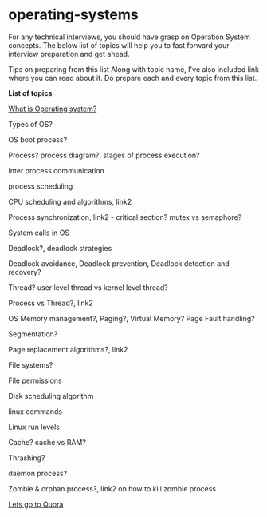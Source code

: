 # operating-systems

For any technical interviews, you should have grasp on Operation System concepts. The below list of topics will help you to fast forward your interview preparation and get ahead.

Tips on preparing from this list
Along with topic name, I've also included link where you can read about it. Do prepare each and every topic from this list.

**List of topics**

[What is Operating system?](https://www.tutorialspoint.com/operating_system/os_overview.htm)

Types of OS?

OS boot process?

Process? process diagram?, stages of process execution?

Inter process communication

process scheduling

CPU scheduling and algorithms, link2

Process synchronization, link2 - critical section? mutex vs semaphore?

System calls in OS

Deadlock?, deadlock strategies

Deadlock avoidance, Deadlock prevention, Deadlock detection and recovery?

Thread? user level thread vs kernel level thread?

Process vs Thread?, link2

OS Memory management?, Paging?, Virtual Memory? Page Fault handling?

Segmentation?

Page replacement algorithms?, link2

File systems?

File permissions

Disk scheduling algorithm

linux commands

Linux run levels

Cache? cache vs RAM?

Thrashing?

daemon process?

Zombie & orphan process?, link2 on how to kill zombie process


[Lets go to Quora](https://www.quora.com)

